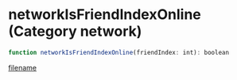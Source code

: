 # networkIsFriendIndexOnline (Category network)

```js
function networkIsFriendIndexOnline(friendIndex: int): boolean
```

[filename](networkIsFriendIndexOnline_m.md ':include')